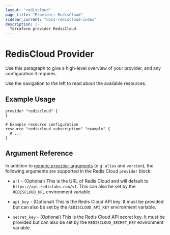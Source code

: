 ```yaml
---
layout: "rediscloud"
page_title: "Provider: RedisCloud"
sidebar_current: "docs-rediscloud-index"
description: |-
  Terraform provider RedisCloud.
---
```


# RedisCloud Provider

Use this paragraph to give a high-level overview of your provider, and any configuration it requires.

Use the navigation to the left to read about the available resources.

## Example Usage

```hcl
provider "rediscloud" {
}

# Example resource configuration
resource "rediscloud_subscription" "example" {
  # ...
}
```

## Argument Reference

In addition to [generic `provider` arguments](https://www.terraform.io/docs/configuration/providers.html)
(e.g. `alias` and `version`), the following arguments are supported in the Redis Cloud
`provider` block:
 
* `url` - (Optional) This is the URL of Redis Cloud and will default to `https://api.redislabs.com/v1`.
This can also be set by the `REDISCLOUD_URL` environment variable. 

* `api_key` - (Optional) This is the Redis Cloud API key. It must be provided but can also be set by the
`REDISCLOUD_API_KEY` environment variable.

* `secret_key` - (Optional) This is the Redis Cloud API secret key. It must be provided but can also be set
by the `REDISCLOUD_SECRET_KEY` environment variable.
